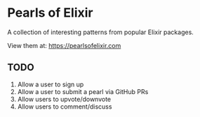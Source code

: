 # Pearls of Elixir

A collection of interesting patterns from popular Elixir packages.

View them at: https://pearlsofelixir.com

## TODO

 1. Allow a user to sign up
 2. Allow a user to submit a pearl via GitHub PRs
 3. Allow users to upvote/downvote
 4. Allow users to comment/discuss

